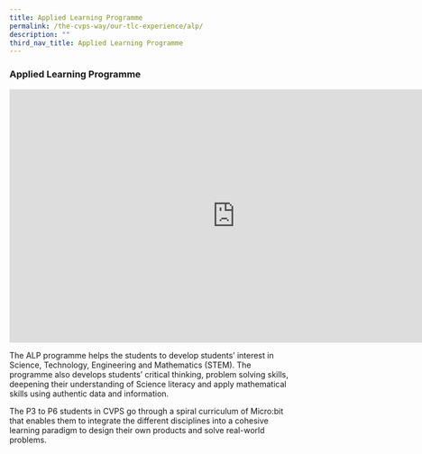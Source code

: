 ```yaml
---
title: Applied Learning Programme
permalink: /the-cvps-way/our-tlc-experience/alp/
description: ""
third_nav_title: Applied Learning Programme
---
```

### **Applied Learning Programme**

<iframe allowfullscreen="true" height="450" width="800" frameborder="0" src="https://docs.google.com/presentation/d/e/2PACX-1vTp9iGCLEq0LHOnxQeq9NfaJB4l4yNz86CI4dqIzfRmZQkr8FG9zYDbcOR1YZcohHyPxhntc3QFJrPR/embed?start=false&amp;loop=false&amp;delayms=3000"></iframe>

The ALP programme helps the students to develop students’ interest in Science, Technology, Engineering and Mathematics (STEM). The programme also develops students’ critical thinking, problem solving skills, deepening their understanding of Science literacy and apply mathematical skills using authentic data and information.&nbsp;

The P3 to P6 students in CVPS go through a spiral curriculum of Micro:bit that enables them to integrate the different disciplines into a cohesive learning paradigm to design their own products and solve real-world problems.